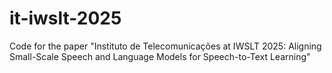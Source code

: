 # it-iwslt-2025
Code for the paper "Instituto de Telecomunicações at IWSLT 2025: Aligning Small-Scale Speech and Language Models for Speech-to-Text Learning"
